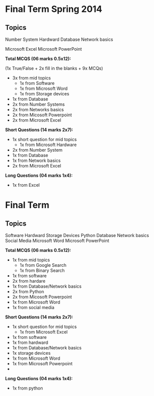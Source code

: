 # Final Term Spring 2014

## Topics

Number System
Hardward
Database
Network basics

Microsoft Excel
Microsoft PowerPoint


**Total MCQS (06 marks 0.5x12):**

(1x True/False + 2x fill in the blanks + 9x MCQs)

- 3x from mid topics
  - 1x from Software
  - 1x from Microsoft Word
  - 1x from Storage devices
- 1x from Database
- 2x from Number Systems
- 2x from Networks basics
- 2x from Micosoft Powerpoint
- 2x from Microsoft Excel
  
**Short Questions (14 marks 2x7):**

- 1x short question for mid topics
  - 1x from Microsoft Hardware
- 2x from Number System
- 1x from Database
- 1x from Network basics
- 2x from Microsoft Excel
   
**Long Questions (04 marks 1x4):**

- 1x from Excel
  
# Final Term 

## Topics
Software
Hardward
Storage Devices
Python
Database
Network basics
Social Media
Microsoft Word
Microsoft PowerPoint


**Total MCQS (06 marks 0.5x12):**

- 1x from mid topics
  - 1x from Google Search
  - 1x from Binary Search
- 1x from software
- 2x from hardare
- 1x from Database/Network basics
- 2x from Python
- 2x from Micosoft Powerpoint
- 1x from Microsoft Word
- 1x from social media
  
**Short Questions (14 marks 2x7):**

- 1x short question for mid topics
  - 1x from Microsoft Excel
- 1x from software
- 1x from hardward
- 1x from Database/Network basics
- 1x storage devices
- 1x from Microsoft Word
- 1x from Microsoft Powerpoint 
- 
**Long Questions (04 marks 1x4):**

- 1x from python

